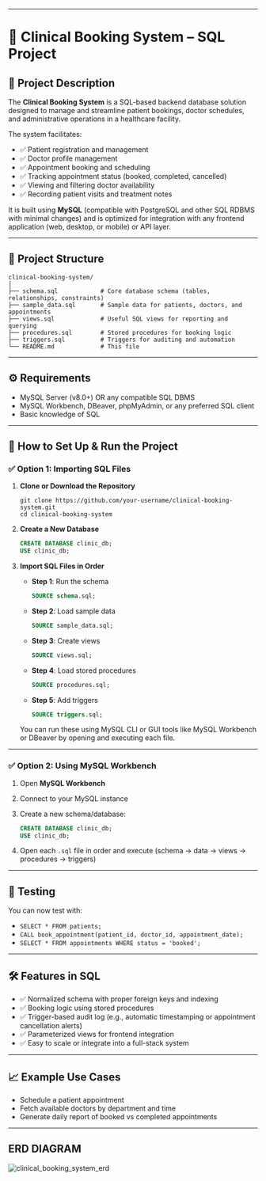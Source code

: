 
---

# 🏥 Clinical Booking System – SQL Project

## 📌 Project Description

The **Clinical Booking System** is a SQL-based backend database solution designed to manage and streamline patient bookings, doctor schedules, and administrative operations in a healthcare facility.

The system facilitates:

* ✅ Patient registration and management
* ✅ Doctor profile management
* ✅ Appointment booking and scheduling
* ✅ Tracking appointment status (booked, completed, cancelled)
* ✅ Viewing and filtering doctor availability
* ✅ Recording patient visits and treatment notes

It is built using **MySQL** (compatible with PostgreSQL and other SQL RDBMS with minimal changes) and is optimized for integration with any frontend application (web, desktop, or mobile) or API layer.

---

## 📂 Project Structure

```
clinical-booking-system/
│
├── schema.sql            # Core database schema (tables, relationships, constraints)
├── sample_data.sql       # Sample data for patients, doctors, and appointments
├── views.sql             # Useful SQL views for reporting and querying
├── procedures.sql        # Stored procedures for booking logic
├── triggers.sql          # Triggers for auditing and automation
└── README.md             # This file
```

---

## ⚙️ Requirements

* MySQL Server (v8.0+) OR any compatible SQL DBMS
* MySQL Workbench, DBeaver, phpMyAdmin, or any preferred SQL client
* Basic knowledge of SQL

---

## 🚀 How to Set Up & Run the Project

### ✅ Option 1: Importing SQL Files

1. **Clone or Download the Repository**

   ```
   git clone https://github.com/your-username/clinical-booking-system.git
   cd clinical-booking-system
   ```

2. **Create a New Database**

   ```sql
   CREATE DATABASE clinic_db;
   USE clinic_db;
   ```

3. **Import SQL Files in Order**

   * **Step 1**: Run the schema

     ```sql
     SOURCE schema.sql;
     ```

   * **Step 2**: Load sample data

     ```sql
     SOURCE sample_data.sql;
     ```

   * **Step 3**: Create views

     ```sql
     SOURCE views.sql;
     ```

   * **Step 4**: Load stored procedures

     ```sql
     SOURCE procedures.sql;
     ```

   * **Step 5**: Add triggers

     ```sql
     SOURCE triggers.sql;
     ```

   You can run these using MySQL CLI or GUI tools like MySQL Workbench or DBeaver by opening and executing each file.

---

### ✅ Option 2: Using MySQL Workbench

1. Open **MySQL Workbench**
2. Connect to your MySQL instance
3. Create a new schema/database:

   ```sql
   CREATE DATABASE clinic_db;
   USE clinic_db;
   ```
4. Open each `.sql` file in order and execute (schema → data → views → procedures → triggers)

---

## 🧪 Testing

You can now test with:

* `SELECT * FROM patients;`
* `CALL book_appointment(patient_id, doctor_id, appointment_date);`
* `SELECT * FROM appointments WHERE status = 'booked';`

---

## 🛠️ Features in SQL

* ✅ Normalized schema with proper foreign keys and indexing
* ✅ Booking logic using stored procedures
* ✅ Trigger-based audit log (e.g., automatic timestamping or appointment cancellation alerts)
* ✅ Parameterized views for frontend integration
* ✅ Easy to scale or integrate into a full-stack system

---

## 📈 Example Use Cases

* Schedule a patient appointment
* Fetch available doctors by department and time
* Generate daily report of booked vs completed appointments

---

## ERD DIAGRAM
![clinical_booking_system_erd](https://github.com/user-attachments/assets/9a393657-1492-4a10-9744-a103463a14a3)






   



